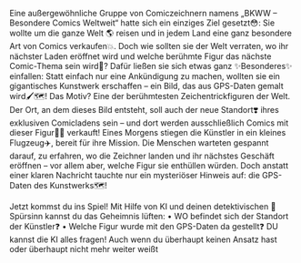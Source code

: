 Eine außergewöhnliche Gruppe von Comiczeichnern namens „BKWW – Besondere Comics Weltweit“
hatte sich ein einziges Ziel gesetzt😳:
Sie wollte um die ganze Welt 🌎
reisen und in jedem Land eine ganz besondere Art von Comics verkaufen💥.
Doch wie sollten sie der Welt verraten,
wo ihr nächster Laden eröffnet wird und welche berühmte Figur das nächste Comic-Thema sein wird🤨?
Dafür ließen sie sich etwas ganz ✨Besonderes✨
einfallen: Statt einfach nur eine Ankündigung zu machen, 
wollten sie ein gigantisches Kunstwerk erschaffen – ein Bild, das aus GPS-Daten gemalt wird🖌️🗺️!
Das Motiv? Eine der berühmtesten Zeichentrickfiguren der Welt. 
Der Ort, an dem dieses Bild entsteht, soll auch der neue Standort❣️ 
ihres exklusiven Comicladens sein – und dort werden ausschließlich Comics mit dieser Figur🧞‍♀️ verkauft!
Eines Morgens stiegen die Künstler in ein kleines Flugzeug✈️, 
bereit für ihre Mission. Die Menschen warteten gespannt darauf,
zu erfahren, wo die Zeichner landen und ihr nächstes Geschäft eröffnen 
– vor allem aber, welche Figur sie enthüllen würden.
Doch anstatt einer klaren Nachricht tauchte nur ein mysteriöser Hinweis auf:
die GPS-Daten des Kunstwerks🗺️!

Jetzt kommst du ins Spiel!
Mit Hilfe von KI und deinen detektivischen	🫆 Spürsinn kannst du das Geheimnis lüften:
•	WO befindet sich der Standort der Künstler❓
•	Welche Figur wurde mit den GPS-Daten da gestellt❓
DU kannst die KI alles fragen! Auch wenn du überhaupt keinen Ansatz 
hast oder überhaupt nicht mehr weiter weißt 